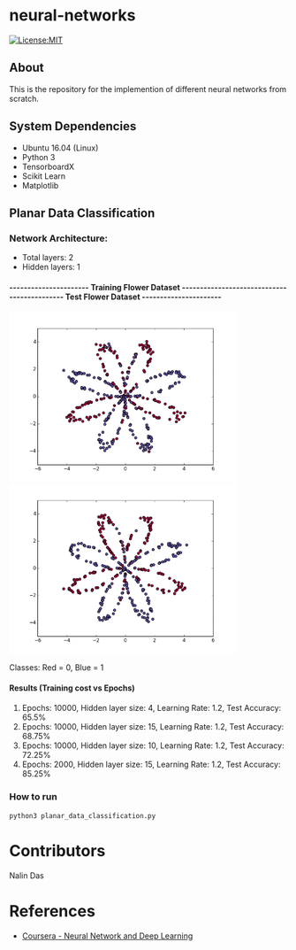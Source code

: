 # neural-networks
[![License:MIT](https://img.shields.io/badge/License-MIT-blue.svg)](https://github.com/nalindas9/neural-networks/blob/master/LICENSE)
## About
This is the repository for the implemention of different neural networks from scratch.
## System Dependencies
- Ubuntu 16.04 (Linux)
- Python 3
- TensorboardX
- Scikit Learn
- Matplotlib

## Planar Data Classification
### Network Architecture:
 - Total layers: 2
 - Hidden layers: 1
#### ---------------------- Training Flower Dataset -------------------------------------------- Test Flower Dataset ----------------------
<img src = "images/flower_dataset.png" width="410"><img src = "images/flower_test_dataset.png" width="410">

Classes: Red = 0, Blue = 1

#### Results (Training cost vs Epochs)
1. Epochs: 10000, Hidden layer size: 4, Learning Rate: 1.2, Test Accuracy: 65.5%
2. Epochs: 10000, Hidden layer size: 15, Learning Rate: 1.2, Test Accuracy: 68.75%
3. Epochs: 10000, Hidden layer size: 10, Learning Rate: 1.2, Test Accuracy: 72.25%
4. Epochs: 2000, Hidden layer size: 15, Learning Rate: 1.2, Test Accuracy: 85.25%

### How to run
```
python3 planar_data_classification.py
```
# Contributors
Nalin Das

# References
- [Coursera - Neural Network and Deep Learning](https://www.coursera.org/learn/neural-networks-deep-learning)
